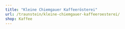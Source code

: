 ```yaml
---
title: "Kleine Chiemgauer Kaffeerösterei"
url: /traunstein/kleine-chiemgauer-kaffeeroesterei/
shop: Kaffee
---
```

